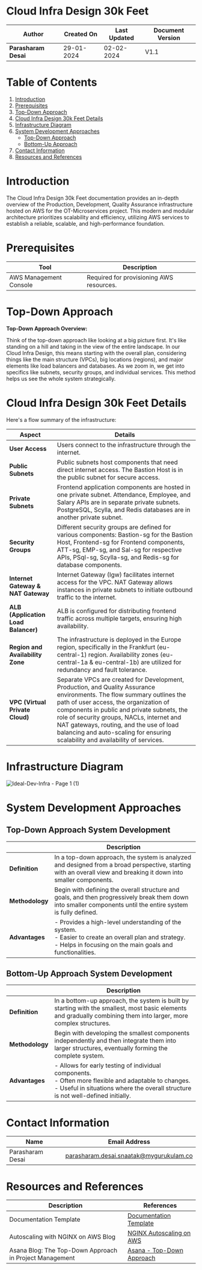 # Cloud Infra Design 30k Feet

| **Author**           | **Created On** | **Last Updated** | **Document Version** |
| -------------------- | -------------- | ---------------- | -------------------- |
| **Parasharam Desai** | 29-01-2024     | 02-02-2024       | V1.1                 |

# Table of Contents

1. [Introduction](#introduction)
2. [Prerequisites](#prerequisites)
3. [Top-Down Approach](#top-down-approach)
4. [Cloud Infra Design 30k Feet Details](#cloud-infra-design-30k-feet-details)
5. [Infrastructure Diagram](#infrastructure-diagram)
6. [System Development Approaches](#system-development-approaches)
   - [Top-Down Approach](#top-down-approach-system-development)
   - [Bottom-Up Approach](#bottom-up-approach-system-development)
7. [Contact Information](#contact-information)
8. [Resources and References](#resources-and-references)

# Introduction

The Cloud Infra Design 30k Feet documentation provides an in-depth overview of the Production, Development, Quality Assurance infrastructure hosted on AWS for the OT-Microservices project. This modern and modular architecture prioritizes scalability and efficiency, utilizing AWS services to establish a reliable, scalable, and high-performance foundation.

# Prerequisites
| Tool                  | Description                                  |
|-----------------------|----------------------------------------------|
| AWS Management Console | Required for provisioning AWS resources.     |

# Top-Down Approach

**Top-Down Approach Overview:**

Think of the top-down approach like looking at a big picture first. It's like standing on a hill and taking in the view of the entire landscape. In our Cloud Infra Design, this means starting with the overall plan, considering things like the main structure (VPCs), big locations (regions), and major elements like load balancers and databases. As we zoom in, we get into specifics like subnets, security groups, and individual services. This method helps us see the whole system strategically.

# Cloud Infra Design 30k Feet Details

Here's a flow summary of the infrastructure:

| Aspect                  | Details                                                                                          |
|-------------------------|--------------------------------------------------------------------------------------------------|
| **User Access**         | Users connect to the infrastructure through the internet.                                          |
| **Public Subnets**      | Public subnets host components that need direct internet access. The Bastion Host is in the public subnet for secure access.                                   |
| **Private Subnets**     | Frontend application components are hosted in one private subnet. Attendance, Employee, and Salary APIs are in separate private subnets. PostgreSQL, Scylla, and Redis databases are in another private subnet.                             |
| **Security Groups**     | Different security groups are defined for various components: Bastion-sg for the Bastion Host, Frontend-sg for Frontend components, ATT-sg, EMP-sg, and Sal-sg for respective APIs, PSql-sg, Scylla-sg, and Redis-sg for database components.                         |
| **Internet Gateway & NAT Gateway** | Internet Gateway (Igw) facilitates internet access for the VPC. NAT Gateway allows instances in private subnets to initiate outbound traffic to the internet.                                 |
| **ALB (Application Load Balancer)** | ALB is configured for distributing frontend traffic across multiple targets, ensuring high availability.                                                  |
| **Region and Availability Zone** | The infrastructure is deployed in the Europe region, specifically in the Frankfurt (eu-central-1) region. Availability zones (eu-central-1a & eu-central-1b) are utilized for redundancy and fault tolerance.          |
| **VPC (Virtual Private Cloud)** | Separate VPCs are created for Development, Production, and Quality Assurance environments. The flow summary outlines the path of user access, the organization of components in public and private subnets, the role of security groups, NACLs, internet and NAT gateways, routing, and the use of load balancing and auto-scaling for ensuring scalability and availability of services. |



# Infrastructure Diagram

![Ideal-Dev-Infra - Page 1 (1)](https://github.com/avengers-p7/Documentation/assets/156056709/b3b20fb2-a69b-42e3-a1d5-77fe8ecd20a1)



# System Development Approaches

## Top-Down Approach System Development

|   | Description |
|---|-------------|
| **Definition** | In a top-down approach, the system is analyzed and designed from a broad perspective, starting with an overall view and breaking it down into smaller components. |
| **Methodology** | Begin with defining the overall structure and goals, and then progressively break them down into smaller components until the entire system is fully defined. |
| **Advantages**  | - Provides a high-level understanding of the system. <br/> - Easier to create an overall plan and strategy. <br/> - Helps in focusing on the main goals and functionalities. |

## Bottom-Up Approach System Development

|   | Description |
|---|-------------|
| **Definition** | In a bottom-up approach, the system is built by starting with the smallest, most basic elements and gradually combining them into larger, more complex structures. |
| **Methodology** | Begin with developing the smallest components independently and then integrate them into larger structures, eventually forming the complete system. |
| **Advantages**  | - Allows for early testing of individual components. <br/> - Often more flexible and adaptable to changes. <br/> - Useful in situations where the overall structure is not well-defined initially. |


# Contact Information

| Name               | Email Address                               |
| ------------------ | ------------------------------------------- |
| Parasharam Desai   | parasharam.desai.snaatak@mygurukulam.co     |

# Resources and References

| Description                                      | References  
| ------------------------------------------------- | ------------------------------------------------------------------- |
| Documentation Template                           | [Documentation Template](https://github.com/OT-MICROSERVICES/documentation-template/wiki/Application-Template) |
| Autoscaling with NGINX on AWS Blog                | [NGINX Autoscaling on AWS](https://www.nginx.com/blog/announcing-new-autoscaling-support-with-nginx-plus-on-aws-cloud-quick-start/) |
| Asana Blog: The Top-Down Approach in Project Management | [Asana - Top-Down Approach](https://asana.com/resources/top-down-approach) |

